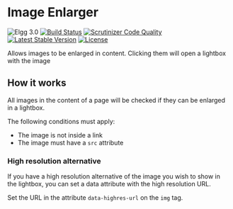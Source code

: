 # Image Enlarger

![Elgg 3.0](https://img.shields.io/badge/Elgg-3.0-green.svg)
[![Build Status](https://scrutinizer-ci.com/g/ColdTrick/image_enlarger/badges/build.png?b=master)](https://scrutinizer-ci.com/g/ColdTrick/image_enlarger/build-status/master)
[![Scrutinizer Code Quality](https://scrutinizer-ci.com/g/ColdTrick/image_enlarger/badges/quality-score.png?b=master)](https://scrutinizer-ci.com/g/ColdTrick/image_enlarger/?branch=master)
[![Latest Stable Version](https://poser.pugx.org/coldtrick/image_enlarger/v/stable.svg)](https://packagist.org/packages/coldtrick/image_enlarger)
[![License](https://poser.pugx.org/coldtrick/image_enlarger/license.svg)](https://packagist.org/packages/coldtrick/image_enlarger)

Allows images to be enlarged in content. Clicking them will open a lightbox with the image

## How it works

All images in the content of a page will be checked if they can be enlarged in a lightbox.

The following conditions must apply:

- The image is not inside a link
- The image must have a `src` attribute

### High resolution alternative

If you have a high resolution alternative of the image you wish to show in the lightbox, you can set a data attribute with the high resolution URL.

Set the URL in the attribute `data-highres-url` on the `img` tag.
